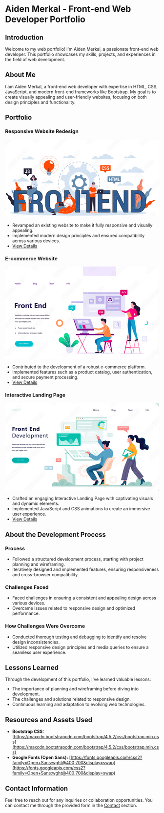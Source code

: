 # Aiden Merkal - Front-end Web Developer Portfolio

## Introduction

Welcome to my web portfolio! I'm Aiden Merkal, a passionate front-end web developer. This portfolio showcases my skills, projects, and experiences in the field of web development.

## About Me

I am Aiden Merkal, a front-end web developer with expertise in HTML, CSS, JavaScript, and modern front-end frameworks like Bootstrap. My goal is to create visually appealing and user-friendly websites, focusing on both design principles and functionality.

## Portfolio

### Responsive Website Redesign

![Project 1](image/img_2.png)

- Revamped an existing website to make it fully responsive and visually appealing.
- Implemented modern design principles and ensured compatibility across various devices.
- [View Details](project1-details.html)

### E-commerce Website

![Project 2](image/img_3.png)

- Contributed to the development of a robust e-commerce platform.
- Implemented features such as a product catalog, user authentication, and secure payment processing.
- [View Details](project2-details.html)

### Interactive Landing Page

![Project 3](image/img_4.png)

- Crafted an engaging Interactive Landing Page with captivating visuals and dynamic elements.
- Implemented JavaScript and CSS animations to create an immersive user experience.
- [View Details](project3-details.html)

## About the Development Process

### Process

- Followed a structured development process, starting with project planning and wireframing.
- Iteratively designed and implemented features, ensuring responsiveness and cross-browser compatibility.

### Challenges Faced

- Faced challenges in ensuring a consistent and appealing design across various devices.
- Overcame issues related to responsive design and optimized performance.

### How Challenges Were Overcome

- Conducted thorough testing and debugging to identify and resolve design inconsistencies.
- Utilized responsive design principles and media queries to ensure a seamless user experience.

## Lessons Learned

Through the development of this portfolio, I've learned valuable lessons:

- The importance of planning and wireframing before diving into development.
- The challenges and solutions related to responsive design.
- Continuous learning and adaptation to evolving web technologies.

## Resources and Assets Used

- **Bootstrap CSS:** [https://maxcdn.bootstrapcdn.com/bootstrap/4.5.2/css/bootstrap.min.css](https://maxcdn.bootstrapcdn.com/bootstrap/4.5.2/css/bootstrap.min.css)
- **Google Fonts (Open Sans):** [https://fonts.googleapis.com/css2?family=Open+Sans:wght@400;700&display=swap](https://fonts.googleapis.com/css2?family=Open+Sans:wght@400;700&display=swap)

## Contact Information

Feel free to reach out for any inquiries or collaboration opportunities. You can contact me through the provided form in the [Contact](#contact) section.
